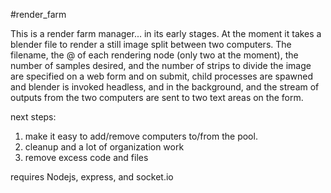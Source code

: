#render_farm

This is a render farm manager... in its early stages. At the moment it takes a blender file to render a still image split between two computers. The filename, the <userid>@<ipaddress> of each rendering node (only two at the moment), the number of samples desired, and the number of strips to divide the image are specified on a web form and on submit, child processes are spawned and blender is invoked headless, and in the background, and the stream of outputs from the two computers are sent to two text areas on the form. 

next steps: 

1. make it easy to add/remove computers to/from the pool.
2. cleanup and a lot of organization work
3. remove excess code and files

requires Nodejs, express, and socket.io